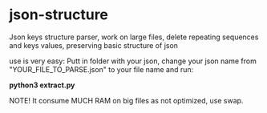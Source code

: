 # json-structure
Json keys structure parser, work on large files, delete repeating sequences and keys values, preserving basic structure of json

use is very easy:
Putt in folder with your json, change your json name from "YOUR_FILE_TO_PARSE.json" to your file name and run: 

<strong>python3 extract.py</strong>

NOTE!
It consume MUCH RAM on big files as not optimized, use swap. 
